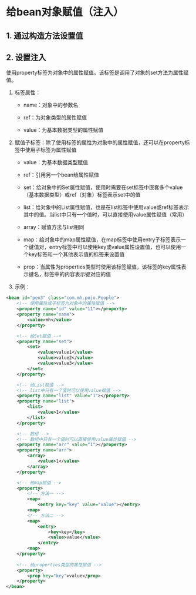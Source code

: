 # 给bean对象赋值（注入）
## 1. 通过构造方法设置值

## 2. 设置注入
使用property标签为对象中的属性赋值。该标签是调用了对象的set方法为属性赋值。
1. 标签属性：
    * name：对象中的参数名

    * ref：为对象类型的属性赋值
    * value：为基本数据类型的属性赋值
2. 赋值子标签：除了使用标签的属性为对象中的属性赋值，还可以在property标签中使用子标签为属性赋值
    * value：为基本数据类型赋值

    * ref：引用另一个bean给属性赋值
    * set：给对象中的Set属性赋值，使用时需要在set标签中嵌套多个value（基本数据类型）或ref（对象）标签表示set中的值
    * list：给对象中的List属性赋值，也是在list标签中使用value或ref标签表示其中的值。当list中只有一个值时，可以直接使用value属性赋值（常用）
    * array：赋值方法与list相同
    * map：给对象中的map属性赋值，在map标签中使用entry子标签表示一个键值对，entry标签中可以使用key或value属性设置值，也可以使用一个key标签和一个其他表示值的标签来设置值
    * prop：当属性为properties类型时使用该标签赋值，该标签的key属性表示键名，标签中的内容表示键对应的值
3. 示例：
```xml
<bean id="peo3" class="com.mh.pojo.People">
    <!-- 使用属性或子标签为对象中的属性赋值 -->
    <property name="id" value="11"></property>
    <property name="name">
        <value>mh</value>
    </property>

    <!-- 给Set赋值 -->
    <property name="set">
        <set>
            <value>value1</value>
            <value>value2</value>
            <value>value3</value>
        </set>
    </property>

    <!-- 给List赋值 -->
    <!-- list中只有一个值时可以使用value赋值 -->
    <property name="list" value="1"></property>
    <property name="list">
        <list>
            <value>1</value>
        </list>
    </property>

    <!-- 数组 -->
    <!-- 数组中只有一个值时可以直接使用value属性赋值 -->
    <property name="arr" value="1"></property>
    <property name="arr">
        <array>
            <value>1</value>
        </array>
    </property>

    <!-- 给map赋值 -->
    <property>
        <!-- 方法一 -->
        <map>
            <entry key="key" value="value"></entry>
        <map>
        <!-- 方法二 -->
        <map>
            <entry>
                <key>key</key>
                <value>value</value>
            </entry>
        <map>
    </property>
    
    <!-- 给properties类型的属性赋值 -->
    <property>
        <prop key="key">value</prop>
    </property>
</bean>
```
